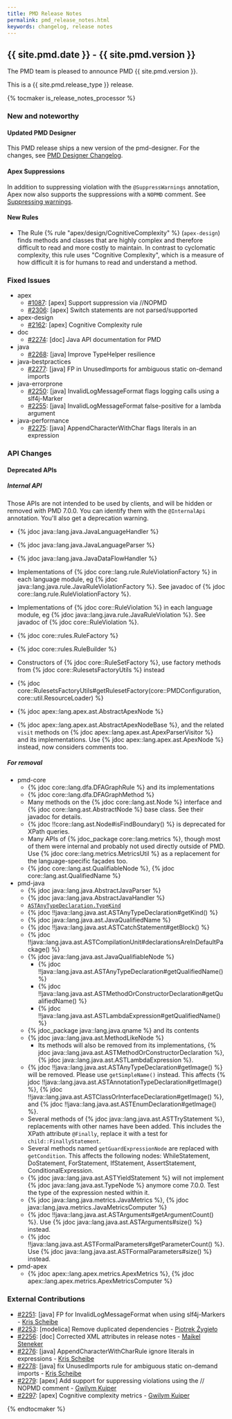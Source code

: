 ```yaml
---
title: PMD Release Notes
permalink: pmd_release_notes.html
keywords: changelog, release notes
---
```


## {{ site.pmd.date }} - {{ site.pmd.version }}

The PMD team is pleased to announce PMD {{ site.pmd.version }}.

This is a {{ site.pmd.release_type }} release.

{% tocmaker is_release_notes_processor %}

### New and noteworthy

#### Updated PMD Designer

This PMD release ships a new version of the pmd-designer.
For the changes, see [PMD Designer Changelog](https://github.com/pmd/pmd-designer/releases/tag/6.21.0).

#### Apex Suppressions

In addition to suppressing violation with the `@SuppressWarnings` annotation, Apex now also supports
the suppressions with a `NOPMD` comment. See [Suppressing warnings](pmd_userdocs_suppressing_warnings.html).

#### New Rules

*   The Rule {% rule "apex/design/CognitiveComplexity" %} (`apex-design`) finds methods and classes
    that are highly complex and therefore difficult to read and more costly to maintain. In contrast
    to cyclomatic complexity, this rule uses "Cognitive Complexity", which is a measure of how
    difficult it is for humans to read and understand a method.

### Fixed Issues

*   apex
    *   [#1087](https://github.com/pmd/pmd/issues/1087): \[apex] Support suppression via //NOPMD
    *   [#2306](https://github.com/pmd/pmd/issues/2306): \[apex] Switch statements are not parsed/supported
*   apex-design
    *   [#2162](https://github.com/pmd/pmd/issues/2162): \[apex] Cognitive Complexity rule
*   doc
    *   [#2274](https://github.com/pmd/pmd/issues/2274): \[doc] Java API documentation for PMD
*   java
    *   [#2268](https://github.com/pmd/pmd/issues/2268): \[java] Improve TypeHelper resilience
*   java-bestpractices
    *   [#2277](https://github.com/pmd/pmd/issues/2277): \[java] FP in UnusedImports for ambiguous static on-demand imports
*   java-errorprone
    *   [#2250](https://github.com/pmd/pmd/issues/2250): \[java] InvalidLogMessageFormat flags logging calls using a slf4j-Marker
    *   [#2255](https://github.com/pmd/pmd/issues/2255): \[java] InvalidLogMessageFormat false-positive for a lambda argument
*   java-performance
    *   [#2275](https://github.com/pmd/pmd/issues/2275): \[java] AppendCharacterWithChar flags literals in an expression

### API Changes

#### Deprecated APIs

##### Internal API

Those APIs are not intended to be used by clients, and will be hidden or removed with PMD 7.0.0.
You can identify them with the `@InternalApi` annotation. You'll also get a deprecation warning.

* {% jdoc java::lang.java.JavaLanguageHandler %}
* {% jdoc java::lang.java.JavaLanguageParser %}
* {% jdoc java::lang.java.JavaDataFlowHandler %}
* Implementations of {% jdoc core::lang.rule.RuleViolationFactory %} in each
  language module, eg {% jdoc java::lang.java.rule.JavaRuleViolationFactory %}.
  See javadoc of {% jdoc core::lang.rule.RuleViolationFactory %}.
* Implementations of {% jdoc core::RuleViolation %} in each language module,
  eg {% jdoc java::lang.java.rule.JavaRuleViolation %}. See javadoc of
  {% jdoc core::RuleViolation %}.

* {% jdoc core::rules.RuleFactory %}
* {% jdoc core::rules.RuleBuilder %}
* Constructors of {% jdoc core::RuleSetFactory %}, use factory methods from {% jdoc core::RulesetsFactoryUtils %} instead
* {% jdoc core::RulesetsFactoryUtils#getRulesetFactory(core::PMDConfiguration, core::util.ResourceLoader) %}

* {% jdoc apex::lang.apex.ast.AbstractApexNode %}
* {% jdoc apex::lang.apex.ast.AbstractApexNodeBase %}, and the related `visit`
methods on {% jdoc apex::lang.apex.ast.ApexParserVisitor %} and its implementations.
 Use {% jdoc apex::lang.apex.ast.ApexNode %} instead, now considers comments too.

##### For removal

* pmd-core
  * {% jdoc core::lang.dfa.DFAGraphRule %} and its implementations
  * {% jdoc core::lang.dfa.DFAGraphMethod %}
  * Many methods on the {% jdoc core::lang.ast.Node %} interface
  and {% jdoc core::lang.ast.AbstractNode %} base class. See their javadoc for details.
  * {% jdoc !!core::lang.ast.Node#isFindBoundary() %} is deprecated for XPath queries.
  * Many APIs of {% jdoc_package core::lang.metrics %}, though most of them were internal and
  probably not used directly outside of PMD. Use {% jdoc core::lang.metrics.MetricsUtil %} as
  a replacement for the language-specific façades too.
  * {% jdoc core::lang.ast.QualifiableNode %}, {% jdoc core::lang.ast.QualifiedName %}
* pmd-java
  * {% jdoc java::lang.java.AbstractJavaParser %}
  * {% jdoc java::lang.java.AbstractJavaHandler %}
  * [`ASTAnyTypeDeclaration.TypeKind`](https://javadoc.io/page/net.sourceforge.pmd/pmd-java/6.21.0/net/sourceforge/pmd/lang/java/ast/ASTAnyTypeDeclaration.TypeKind.html)
  * {% jdoc !!java::lang.java.ast.ASTAnyTypeDeclaration#getKind() %}
  * {% jdoc java::lang.java.ast.JavaQualifiedName %}
  * {% jdoc !!java::lang.java.ast.ASTCatchStatement#getBlock() %}
  * {% jdoc !!java::lang.java.ast.ASTCompilationUnit#declarationsAreInDefaultPackage() %}
  * {% jdoc java::lang.java.ast.JavaQualifiableNode %}
    * {% jdoc !!java::lang.java.ast.ASTAnyTypeDeclaration#getQualifiedName() %}
    * {% jdoc !!java::lang.java.ast.ASTMethodOrConstructorDeclaration#getQualifiedName() %}
    * {% jdoc !!java::lang.java.ast.ASTLambdaExpression#getQualifiedName() %}
  * {% jdoc_package java::lang.java.qname %} and its contents
  * {% jdoc java::lang.java.ast.MethodLikeNode %}
    * Its methods will also be removed from its implementations,
      {% jdoc java::lang.java.ast.ASTMethodOrConstructorDeclaration %},
      {% jdoc java::lang.java.ast.ASTLambdaExpression %}.
  * {% jdoc !!java::lang.java.ast.ASTAnyTypeDeclaration#getImage() %} will be removed. Please use `getSimpleName()`
    instead. This affects {% jdoc !!java::lang.java.ast.ASTAnnotationTypeDeclaration#getImage() %},
    {% jdoc !!java::lang.java.ast.ASTClassOrInterfaceDeclaration#getImage() %}, and
    {% jdoc !!java::lang.java.ast.ASTEnumDeclaration#getImage() %}.
  * Several methods of {% jdoc java::lang.java.ast.ASTTryStatement %}, replacements with other names
    have been added. This includes the XPath attribute `@Finally`, replace it with a test for `child::FinallyStatement`.
  * Several methods named `getGuardExpressionNode` are replaced with `getCondition`. This affects the
    following nodes: WhileStatement, DoStatement, ForStatement, IfStatement, AssertStatement, ConditionalExpression.
  * {% jdoc java::lang.java.ast.ASTYieldStatement %} will not implement {% jdoc java::lang.java.ast.TypeNode %}
    anymore come 7.0.0. Test the type of the expression nested within it.
  * {% jdoc java::lang.java.metrics.JavaMetrics %}, {% jdoc java::lang.java.metrics.JavaMetricsComputer %}
  * {% jdoc !!java::lang.java.ast.ASTArguments#getArgumentCount() %}.
    Use {% jdoc java::lang.java.ast.ASTArguments#size() %} instead.
  * {% jdoc !!java::lang.java.ast.ASTFormalParameters#getParameterCount() %}.
    Use {% jdoc java::lang.java.ast.ASTFormalParameters#size() %} instead.
* pmd-apex
  * {% jdoc apex::lang.apex.metrics.ApexMetrics %}, {% jdoc apex::lang.apex.metrics.ApexMetricsComputer %}


### External Contributions

*   [#2251](https://github.com/pmd/pmd/pull/2251): \[java] FP for InvalidLogMessageFormat when using slf4j-Markers - [Kris Scheibe](https://github.com/kris-scheibe)
*   [#2253](https://github.com/pmd/pmd/pull/2253): \[modelica] Remove duplicated dependencies - [Piotrek Żygieło](https://github.com/pzygielo)
*   [#2256](https://github.com/pmd/pmd/pull/2256): \[doc] Corrected XML attributes in release notes - [Maikel Steneker](https://github.com/maikelsteneker)
*   [#2276](https://github.com/pmd/pmd/pull/2276): \[java] AppendCharacterWithCharRule ignore literals in expressions - [Kris Scheibe](https://github.com/kris-scheibe)
*   [#2278](https://github.com/pmd/pmd/pull/2278): \[java] fix UnusedImports rule for ambiguous static on-demand imports - [Kris Scheibe](https://github.com/kris-scheibe)
*   [#2279](https://github.com/pmd/pmd/pull/2279): \[apex] Add support for suppressing violations using the // NOPMD comment - [Gwilym Kuiper](https://github.com/gwilymatgearset)
*   [#2297](https://github.com/pmd/pmd/pull/2297): \[apex] Cognitive complexity metrics - [Gwilym Kuiper](https://github.com/gwilymatgearset)

{% endtocmaker %}

